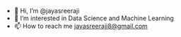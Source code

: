 - 👋 Hi, I’m @jayasreeraji
- 👀 I’m interested in Data Science and Machine Learning
- 📫 How to reach me jayasreeraji8@gmail.com

<!---
jayasreeraji/jayasreeraji is a ✨ special ✨ repository because its `README.md` (this file) appears on your GitHub profile.
You can click the Preview link to take a look at your changes.
--->
